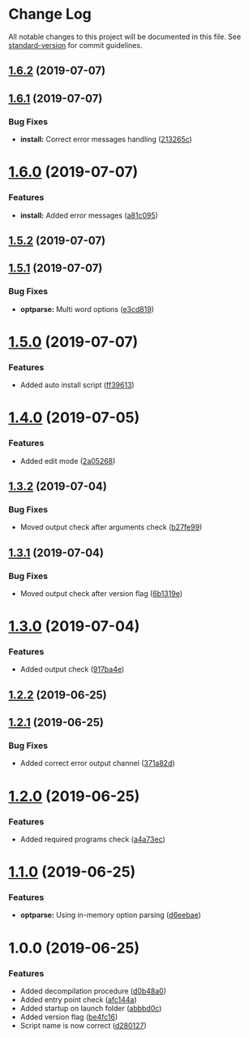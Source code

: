 # Change Log

All notable changes to this project will be documented in this file. See [standard-version](https://github.com/conventional-changelog/standard-version) for commit guidelines.

<a name="1.6.2"></a>
## [1.6.2](https://github.com/blkgoose/bashball/compare/v1.6.1...v1.6.2) (2019-07-07)



<a name="1.6.1"></a>
## [1.6.1](https://github.com/blkgoose/bashball/compare/v1.6.0...v1.6.1) (2019-07-07)


### Bug Fixes

* **install:** Correct error messages handling ([213265c](https://github.com/blkgoose/bashball/commit/213265c))



<a name="1.6.0"></a>
# [1.6.0](https://github.com/blkgoose/bashball/compare/v1.5.2...v1.6.0) (2019-07-07)


### Features

* **install:** Added error messages ([a81c095](https://github.com/blkgoose/bashball/commit/a81c095))



<a name="1.5.2"></a>
## [1.5.2](https://github.com/blkgoose/bashball/compare/v1.5.1...v1.5.2) (2019-07-07)



<a name="1.5.1"></a>
## [1.5.1](https://github.com/blkgoose/bashball/compare/v1.5.0...v1.5.1) (2019-07-07)


### Bug Fixes

* **optparse:** Multi word options ([e3cd819](https://github.com/blkgoose/bashball/commit/e3cd819))



<a name="1.5.0"></a>
# [1.5.0](https://github.com/blkgoose/bashball/compare/v1.4.0...v1.5.0) (2019-07-07)


### Features

* Added auto install script ([ff39613](https://github.com/blkgoose/bashball/commit/ff39613))



<a name="1.4.0"></a>
# [1.4.0](https://github.com/blkgoose/bashball/compare/v1.3.2...v1.4.0) (2019-07-05)


### Features

* Added edit mode ([2a05268](https://github.com/blkgoose/bashball/commit/2a05268))



<a name="1.3.2"></a>
## [1.3.2](https://github.com/blkgoose/bashball/compare/v1.3.1...v1.3.2) (2019-07-04)


### Bug Fixes

* Moved output check after arguments check ([b27fe99](https://github.com/blkgoose/bashball/commit/b27fe99))



<a name="1.3.1"></a>
## [1.3.1](https://github.com/blkgoose/bashball/compare/v1.3.0...v1.3.1) (2019-07-04)


### Bug Fixes

* Moved output check after version flag ([6b1319e](https://github.com/blkgoose/bashball/commit/6b1319e))



<a name="1.3.0"></a>
# [1.3.0](https://github.com/blkgoose/bashball/compare/v1.2.2...v1.3.0) (2019-07-04)


### Features

* Added output check ([917ba4e](https://github.com/blkgoose/bashball/commit/917ba4e))



<a name="1.2.2"></a>
## [1.2.2](https://github.com/blkgoose/bashball/compare/v1.2.1...v1.2.2) (2019-06-25)



<a name="1.2.1"></a>
## [1.2.1](https://github.com/blkgoose/bashball/compare/v1.2.0...v1.2.1) (2019-06-25)


### Bug Fixes

* Added correct error output channel ([371a82d](https://github.com/blkgoose/bashball/commit/371a82d))



<a name="1.2.0"></a>
# [1.2.0](https://github.com/blkgoose/bashball/compare/v1.1.0...v1.2.0) (2019-06-25)


### Features

* Added required programs check ([a4a73ec](https://github.com/blkgoose/bashball/commit/a4a73ec))



<a name="1.1.0"></a>
# [1.1.0](https://github.com/blkgoose/bashball/compare/v1.0.0...v1.1.0) (2019-06-25)


### Features

* **optparse:** Using in-memory option parsing ([d6eebae](https://github.com/blkgoose/bashball/commit/d6eebae))



<a name="1.0.0"></a>
# 1.0.0 (2019-06-25)


### Features

* Added decompilation procedure ([d0b48a0](https://github.com/blkgoose/bashball/commit/d0b48a0))
* Added entry point check ([afc144a](https://github.com/blkgoose/bashball/commit/afc144a))
* Added startup on launch folder ([abbbd0c](https://github.com/blkgoose/bashball/commit/abbbd0c))
* Added version flag ([be4fc16](https://github.com/blkgoose/bashball/commit/be4fc16))
* Script name is now correct ([d280127](https://github.com/blkgoose/bashball/commit/d280127))

